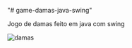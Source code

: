 "# game-damas-java-swing" 


Jogo de damas feito em java com swing

![damas](https://imgur.com/a/WECWzTI "Jogo de damas")
